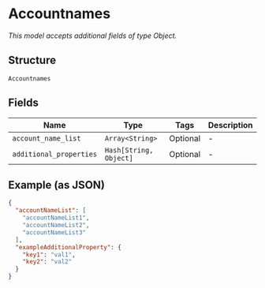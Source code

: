 
# Accountnames

*This model accepts additional fields of type Object.*

## Structure

`Accountnames`

## Fields

| Name | Type | Tags | Description |
|  --- | --- | --- | --- |
| `account_name_list` | `Array<String>` | Optional | - |
| `additional_properties` | `Hash[String, Object]` | Optional | - |

## Example (as JSON)

```json
{
  "accountNameList": [
    "accountNameList1",
    "accountNameList2",
    "accountNameList3"
  ],
  "exampleAdditionalProperty": {
    "key1": "val1",
    "key2": "val2"
  }
}
```

